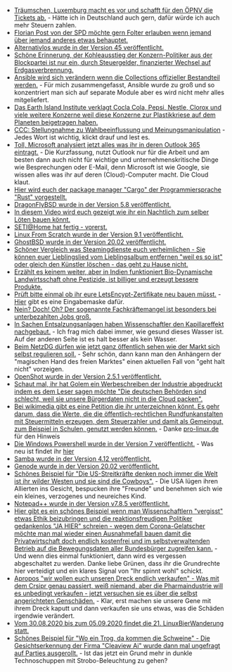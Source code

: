 * [Träumschen, Luxemburg macht es vor und schafft für den ÖPNV die Tickets ab.](https://www.golem.de/news/tschuess-tickets-luxemburg-feiert-kostenlosen-nahverkehr-2003-146945-rss.html) - Hätte ich in Deutschland auch gern, dafür würde ich auch mehr Steuern zahlen.
* [Florian Post von der SPD möchte gern Folter erlauben wenn jemand über jemand anderes etwas behauptet.](https://blog.fefe.de/?ts=a0a519c9)
* [Alternativlos wurde in der Version 45 veröffentlicht.](https://blog.fefe.de/?ts=a0a56422)
* [Schöne Erinnerung, der Kohleausstieg der Konzern-Politiker aus der Blockpartei ist nur ein, durch Steuergelder, finanzierter Wechsel auf Erdgasverbrennung.](https://www.sonnenseite.com/de/wissenschaft/methan-a-die-rechnung-geht-nicht-auf.html)
* [Ansible wird sich verändern wenn die Collections offizieller Bestandteil werden.](https://www.jeffgeerling.com/blog/2020/collections-signal-major-shift-ansible-ecosystem) - Für mich zusammengefasst, Ansible wurde zu groß und so konzentriert man sich auf separate Module aber es wird nicht mehr alles mitgeliefert.
* [Das Earth Island Institute verklagt Cocla Cola, Pepsi, Nestle, Clorox und viele weitere Konzerne weil diese Konzerne zur Plastikkriese auf dem Planeten beigetragen haben.](https://netzfrauen.org/2020/03/02/plastic-24/)
* [CCC: Stellungnahme zu Wahlbeeinflussung und Meinungsmanipulation](https://www.ccc.de/de/updates/wahlbeeinflussung-und-meinungsmanipulation) - Jedes Wort ist wichtig, klickt drauf und lest es.
* [Toll, Microsoft analysiert jetzt alles was ihr in deren Outlook 365 eintragt.](https://www.golem.de/news/datenschutz-bei-myanalytics-microsoft-weiss-wo-deine-freie-zeit-bleibt-2003-146761.html) - Die Kurzfassung, nutzt Outlook nur für die Arbeit und am besten dann auch nicht für wichtige und unternehmenskritische Dinge wie Besprechungen oder E-Mail, denn Microsoft ist wie Google, sie wissen alles was ihr auf deren (Cloud)-Computer macht. Die Cloud klaut.
* [Hier wird euch der package manager "Cargo" der Programmiersprache "Rust" vorgestellt.](https://opensource.com/article/20/3/rust-cargo)
* [DragonFlyBSD wurde in der Version 5.8 veröffentlicht.](https://www.phoronix.com/scan.php?page=news_item&px=DragonFlyBSD-5.8-Released)
* [In diesem Video wird euch gezeigt wie ihr ein Nachtlich zum selber Löten bauen könnt.](https://koeln.ftp.media.ccc.de/contributors/luebeck/chaotikum/h264-hd/chaotikum-48-deu-Malte_ueber_das_Nachtlicht_Fuenf-Minuten-Termine_hd.mp4)
* [SETI@Home hat fertig - vorerst.](https://www.ghacks.net/2020/03/03/setihomes-search-for-extraterrestrial-intelligence-comes-to-an-end/)
* [Linux From Scratch wurde in der Version 9.1 veröffentlicht.](https://www.pro-linux.de/news/1/27840/linux-from-scratch-91-freigegeben.html)
* [GhostBSD wurde in der Version 20.02 veröffentlicht.](https://www.pro-linux.de/news/1/27839/ghostbsd-2002-freigegeben.html)
* [Schöner Vergleich was Steamingdienste euch verheimlichen - Sie können euer Lieblingslied vom Lieblingsalbum entfernen "weil es so ist" oder gleich den Künstler löschen - das geht zu Hause nicht.](https://tuxproject.de/blog/2020/03/vinyl-8/)
* [Erzählt es keinem weiter, aber in Indien funktioniert Bio-Dynamische Landwirtsschaft ohne Pestizide, ist billiger und erzeugt bessere Produkte.](https://netzfrauen.org/2020/03/03/organic-3/)
* [Prüft bitte einmal ob ihr eure LetsEncypt-Zertifikate neu bauen müsst.](https://www.golem.de/news/tls-let-s-encrypt-muss-drei-millionen-zertifikate-zurueckziehen-2003-146999.html) - [Hier](https://unboundtest.com/caaproblem.html) gibt es eine Eingabemaske dafür.
* [Nein? Doch! Oh? Der sogenannte Fachkräftemangel ist besonders bei unterbezahlten Jobs groß.](https://blog.fefe.de/?ts=a0a0978c)
* [In Sachen Entsalzungsanlagen haben Wissenschaftler den Kapillareffekt nachgebaut.](https://blog.fefe.de/?ts=a0a02a1a) - Ich frag mich dabei immer, wie gesund dieses Wasser ist. Auf der anderen Seite ist es halt besser als kein Wasser.
* [Beim NetzDG dürfen wie jetzt ganz öffentlich sehen wie der Markt sich selbst regulieren soll.](https://blog.fefe.de/?ts=a0a0000b) - Sehr schön, dann kann man den Anhängern der "magischen Hand des freien Marktes" einen aktuellen Fall von "geht halt nicht" vorzeigen.
* [OpenShot wurde in der Version 2.5.1 veröffentlicht.](http://www.phoronix.com/scan.php?page=news_item&px=OpenShot-2.5.1-Released)
* [Schaut mal, ihr hat Golem ein Werbeschreiben der Industrie abgedruckt indem es dem Leser sagen möchte "Die deutschen Behörden sind schlecht, weil sie unsere Bürgerdaten nicht in die Cloud packen".](https://www.golem.de/news/behoerden-wegen-cyberangriff-geschlossen-2003-146966.html)
* [Bei wikimedia gibt es eine Petition die ihr unterzeichnen könnt. Es gehr darum, dass die Werte, die die öffentlich-rechtlichen Rundfunkanstalten mit Steuermitteln erzeugen, dem Steuerzahler und damit als Gemeingut, zum Beispiel in Schulen, genutzt werden können.](https://www.wikimedia.de/oeffentliches-gut/#machmit) - Danke [pro-linux.de](https://www.pro-linux.de/news/1/27849/petition-f%C3%BCr-freie-bildungsmaterialien-aus-ard-und-zdf.html) für den Hinweis
* [Die Windows Powershell wurde in der Version 7 veröffentlicht.](https://www.golem.de/news/microsoft-powershell-7-erscheint-mit-einheitlichem-plattform-support-2003-147052.html) - Was neu ist findet ihr [hier](https://docs.microsoft.com/de-de/powershell/scripting/whats-new/what-s-new-in-powershell-70?view=powershell-7)
* [Samba wurde in der Version 4.12 veröffentlicht.](https://www.pro-linux.de/news/1/27848/samba-412-freigegeben.html)
* [Genode wurde in der Version 20.02 veröffentlicht.](https://www.pro-linux.de/news/1/27846/genode-2002-mit-%C3%BCberarbeitetem-sculpt-os.html)
* [Schönes Beispiel für "Die US-Streitkräfte denken noch immer die Welt ist ihr wilder Westen und sie sind die Cowboys".](https://blog.fefe.de/?ts=a09e2c07) - Die USA lügen ihren Allierten ins Gesicht, bespucken ihre "Freunde" und benehmen sich wie ein kleines, verzogenes und neureiches Kind.
* [Notepad++ wurde in der Version v7.8.5 veröffentlicht.](https://notepad-plus-plus.org/news/v785-released/)
* [Hier gibt es ein schönes Beispiel wenn man Wissenschaftlern "vergisst" etwas Ethik beizubringen und die reaktionsfreudigen Politiker gedankenlos "JA HIER" schreien - wegen dem Corona-Gelatscher möchte man mal wieder einen Ausnahmefall bauen damit die Privatwirtschaft doch endlich kostenfrei und im selbstverwaltenden Betrieb auf die Bewegungsdaten aller Bundesbürger zugreifen kann.](https://www.golem.de/news/coronavirus-telekom-haelt-auswertung-von-handydaten-fuer-unfug-2003-147073.html) - Und wenn dies einmal funktioniert, dann wird es vergessen abgeschaltet zu werden. Danke liebe Grünen, dass ihr die Grundrechte hier verteidigt und ein klares Signal von "Ihr spinnt wohl" schickt.
* [Apropos "wir wollen euch unseren Dreck endlich verkaufen" - Was mit dem Crsipr genau passiert, weiß niemand, aber die Pharmaindustrie will es unbedingt verkaufen - jetzt versuchen sie es über die selbst angerichteten Genschäden.](https://www.golem.de/news/gentechnik-mediziner-setzen-crispr-therapie-bei-sehbehindertem-ein-2003-147067.html) - Klar, erst machen sie unsere Gene mit ihrem Dreck kaputt und dann verkaufen sie uns etwas, was die Schäden irgendwie verändert.
* [Vom 30.08.2020 bis zum 05.09.2020 findet die 21. LinuxBierWanderung statt.](https://www.pro-linux.de/artikel/2/1993/die-21-linuxbierwanderung-kommt-nach-kronberg.html)
* [Schönes Beispiel für "Wo ein Trog, da kommen die Schweine" - Die Gesichtserkennung der Firma "Cleaview Ai" wurde dann mal ungefragt auf Parties ausgerollt.](https://www.golem.de/news/clearview-ai-kunden-nutzen-gesichtserkennung-als-party-gag-2003-147086.html) - Ist das jetzt ein Grund mehr in dunkle Technoschuppen mit Strobo-Beleuchtung zu gehen?
